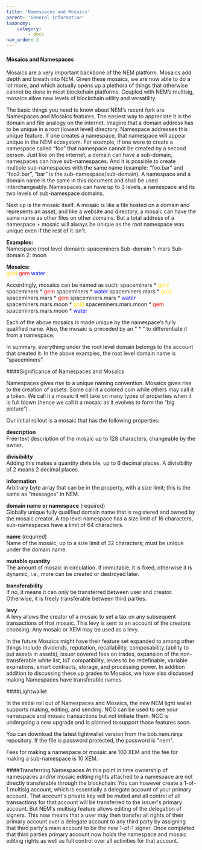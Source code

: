 ```yaml
---
title: 'Namespaces and Mosaics'
parent: 'General Information'
taxonomy:
    category:
        - docs
nav_order: 2
---
```


#### Mosaics and Namespaces
Mosaics are a very important backbone of the NEM platform. Mosaics add depth and breath into NEM. Given these mosaics, we are now able to do a lot more, and which actually opens up a plethora of things that otherwise cannot be done in most blockchain platforms. Coupled with NEM’s multisig, mosaics allow new levels of blockchain utility and versatility.

The basic things you need to know about NEM’s recent fork are Namespaces and Mosaics features. The easiest way to appreciate it is the domain and file analogy on the internet. Imagine that a domain address has to be unique in a root (lowest level) directory. Namespace addresses this unique feature. If one creates a namespace, that namespace will appear unique in the NEM ecosystem. For example, if one were to create a namespace called “foo” that namespace cannot be created by a second person.  Just like on the internet, a domain can have a sub-domain, namespaces can have sub-namespaces.   And it is possible to create multiple sub-namespaces with the same name (example: “foo.bar” and “foo2.bar”, “bar” is the sub-namespace/sub-domain). A namespace and a domain name is the same in this document and shall be used interchangeably. Namespaces can have up to 3 levels, a namespace and its two levels of sub-namespace domains.

Next up is the mosaic itself.  A mosaic is like a file hosted on a domain and represents an asset, and like a website and directory, a mosaic can have the same name as other files on other domains.  But a total address of a namespace + mosaic will always be unique as the root namespace was unique even if the rest of it isn't.  

**Examples:**   
Namespace (root level domain): spaceminers
Sub-domain 1: mars
Sub-domain 2: moon

**Mosaics:**  
<font color=gold>gold</font>
<font color=red>gem</font>
<font color=blue>water</font>

Accordingly, mosaics can be named as such:
spaceminers * <font color=gold>gold</font>
spaceminers * <font color=red>gem</font>
spaceminers * <font color=blue>water</font>
spaceminers.mars * <font color=gold>gold</font>
spaceminers.mars * <font color=red>gem</font>
spaceminers.mars * <font color=blue>water</font>
spaceminers.mars.moon * <font color=gold>gold</font>
spaceminers.mars.moon * <font color=red>gem</font>
spaceminers.mars.moon * <font color=blue>water</font>

Each of the above mosaics is made unique by the namespace’s fully qualified name. Also, the mosaic is preceded by an “ * ” to differentiate it from a namespace.  

In summary, everything under the root level domain belongs to the account that created it. In the above examples, the root level domain name is “spaceminers”.

####Significance of Namespaces and Mosaics

Namespaces gives rise to a unique naming convention. Mosaics gives rise to the creation of assets. Some call it a colored coin while others may call it a token. We call it a mosaic it will take on many types of properties when it is full blown (hence we call it a mosaic as it evolves to form the “big picture”) .

Our initial rollout is a mosaic that has the following properties:

**description**   
Free-text description of the mosaic up to 128 characters, changeable by the owner.

**divisibility**   
Adding this makes a quantity divisible, up to 6 decimal places. A divisibility of 2 means 2 decimal places.

**information**   
Arbitrary byte array that can be in the property, with a size limit; this is the same as “messages” in NEM.

**domain name or namespace** (required)   
Globally unique fully qualified domain name that is registered and owned by the mosaic creator. A top level namespace has a size limit of 16 characters, sub-namespaces have a limit of 64 characters.

**name** (required)   
Name of the mosaic, up to a size limit of 32 characters; must be unique under the domain name.

**mutable quantity**   
The amount of mosaic in circulation. If immutable, it is fixed, otherwise it is dynamic, i.e., more can be created or destroyed later.

**transferability**   
If no, it means it can only be transferred between user and creator. Otherwise, it is freely transferable between third parties.

**levy**   
A levy allows the creator of a mosaic to set a tax on any subsequent transactions of that mosaic. This levy is sent to an account of the creators choosing. Any mosaic or XEM may be used as a levy.

In the future Mosaics might have their feature set expanded to among other things include dividends, reputation, recallability, composability (ability to put assets in assets), issuer covered fees on trades, expansion of the non-transferable white list, IoT compatibility, levies to be redefinable, variable expirations, smart contracts, storage, and processing power. In addition addition to discussing these up grades to Mosaics, we have also discussed making Namespaces have transferable names.  

####Lightwallet

In the initial roll out of Namespaces and Mosaics, the new NEM light wallet supports making, editing, and sending.  NCC can be used to see your namespace and mosaic transactions but not initiate them.  NCC is undergoing a new upgrade and is planned to support those features soon.  

You can download the latest lightwallet version from the bob.nem.ninja repository.  If the file is password protected, the password is "nem".  

Fees for making a namespace or mosaic are 100 XEM and the fee for making a sub-namespace is 10 XEM.  

####Transferring Namespaces
At this point in time ownership of namespaces and/or mosaic editing rights attached to a namespace are not directly transferable through the blockchain.  You can however create a 1-of-1 multisig account, which is essentially a delegate account of your primary account.  That account's private key will be muted and all control of all transactions for that account will be transferred to the issuer's primary account.  But NEM's multisig feature allows editing of the delegation of signers.  This now means that a user may then transfer all rights of their primary account over a delegate account to any third party by assigning that third party's main account to be the new 1-of-1 signer.  Once completed that third parties primary account now holds the namespace and mosaic editing rights as well as full control over all activities for that account.  
